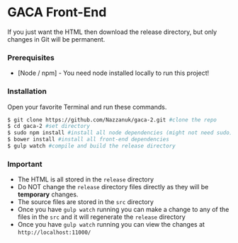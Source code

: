 # GACA Front-End

If you just want the HTML then download the release directory, but only changes in Git will be permanent.

### Prerequisites

* [Node / npm] - You need node installed locally to run this project!

### Installation

Open your favorite Terminal and run these commands.

```sh
$ git clone https://github.com/Nazzanuk/gaca-2.git #clone the repo
$ cd gaca-2 #set directory
$ sudo npm install #install all node dependencies (might not need sudo)
$ bower install #install all front-end dependencies
$ gulp watch #compile and build the release directory
```

### Important

- The HTML is all stored in the `release` directory
- Do NOT change the `release` directory files directly as they will be **temporary** changes.
- The source files are stored in the `src` directory
- Once you have `gulp watch` running you can make a change to any of the files in the  `src` and it will regenerate the `release` directory
- Once you have `gulp watch` running you can view the changes at `http://localhost:11000/`
